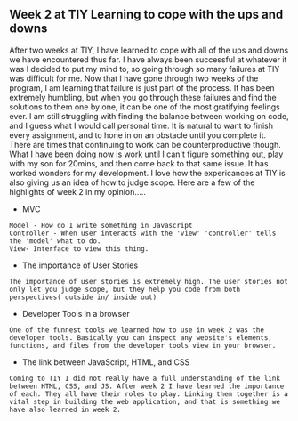 
## Week 2 at TIY Learning to cope with the ups and downs

After two weeks at TIY, I have learned to cope with all of the ups and downs we have encountered thus far. I have always been successful at whatever it was I decided to put my mind to, so going through so many failures at TIY was difficult for me. Now that I have gone through two weeks of the program, I am learning that failure is just part of the process. It has been extremely humbling, but when you go through these failures and find the solutions to them one by one, it can be one of the most gratifying feelings ever. I am still struggling with finding the balance between working on code, and I guess what I would call personal time. It is natural to want to finish every assignment, and to hone in on an obstacle until you complete it. There are times that continuing to work can be counterproductive though. What I have been doing now is work until I can't figure something out, play with my son for 20mins, and then come back to that same issue. It has worked wonders for my development. I love how the expericances at TIY is also giving us an idea of how to judge scope. Here are a few of the highlights of week 2 in my opinion.....


  * MVC
```
Model - How do I write something in Javascript
Controller - When user interacts with the 'view' 'controller' tells the 'model' what to do.
View- Interface to view this thing.

```

  * The importance of User Stories
```
The importance of user stories is extremely high. The user stories not only let you judge scope, but they help you code from both perspectives( outside in/ inside out)
  ```
  
  * Developer Tools in a browser
``` 
One of the funnest tools we learned how to use in week 2 was the developer tools. Basically you can inspect any website's elements, functions, and files from the developer tools view in your browser.

```
 * The link between JavaScript, HTML, and CSS
```
Coming to TIY I did not really have a full understanding of the link between HTML, CSS, and JS. After week 2 I have learned the importance of each. They all have their roles to play. Linking them together is a vital step in building the web application, and that is something we have also learned in week 2.
```

